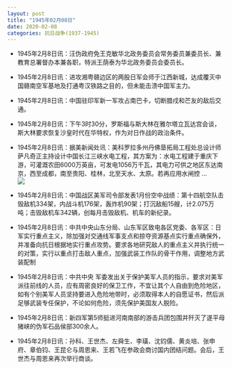 ```yaml
---
layout: post
title: "1945年02月08日"
date: 2020-02-08
categories: 抗日战争(1937-1945)
---
```


<meta name="referrer" content="no-referrer" />

- 1945年2月8日讯：汪伪政府免王克敏华北政务委员会常务委员兼委员长、兼教育总署督办本兼各职，特派王荫泰为华北政务委员会委员长。 

- 1945年2月8日讯：进攻湘粤赣边区的两股日军会师于江西新城，达成覆灭中国赣南空军基地及打通粤汉铁路之目的，但未能击溃中国军主力。 

- 1945年2月8日讯：中国驻印军新一军攻占南巴卡，切断腊戍和芒友的敌后交通。 

- 1945年2月8日讯：下午3时30分，罗斯福与斯大林在雅尔塔立瓦达宫会谈，斯大林要求恢复沙皇时代在华特权，作为对日作战的政治条件。 

- 1945年2月8日讯：据美新闻处讯：美科罗拉多州丹佛垦拓局工程处总设计师萨凡奇正主持设计中国长江三峡水电工程，其方案为：水电工程建于重庆下游，可灌溉农田6000万英亩，可发电1056万千瓦，其电力可供之地区东达南京，西至成都，南至贵阳、桂林，北至天水、太原。若再应用水闸控 ... <br/><img src="https://wx4.sinaimg.cn/large/aca367d8ly1gbowpp1iy4j20c8090t8r.jpg" />

- 1945年2月8日讯：中国战区美军司令部发表1月份空中战绩：第十四航空队击毁敌机334架，内战斗机176架，轰炸机90架；打沉敌船15艘，计2.075万吨；击毁敌机车342辆，创每月击毁敌机、机车的新纪录。 

- 1945年2月8日讯：中共中央山东分局、山东军区致电各区党委、各军区：日军实行重点主义，除加强对交通线军事支点和掠夺资源基点实行重点确保外，并准备向抗日根据地实行重点攻势。要求各地研究敌人的重点主义并执行统一的对策，实行以重点打击敌人重点，加强武装工作队的骨干作用，调整地方武装配制 

- 1945年2月8日讯：中共中央 军委发出关于保护美军人员的指示，要求对美军派往前线的人员，应有周密良好的保卫工作，不宜让其个人自由到危险地区，如有个别美军人员坚持要进入危险地带时，必须取得本人的自愿证书，然后派足够武装专任保护，不论如何危险，须先保护美国友人脱险。 

- 1945年2月8日讯：新四军第5师挺进河南南部的游击兵团包围并歼灭了遂平母猪峡的伪军石品侯部300余人。 

- 1945年2月8日讯：孙科、王世杰、左舜生、李璜、沈钧儒、黄炎培、张申府、章伯钧、王昆仑与周恩来、王若飞在参政会商讨国内团结问题。会后，王世杰与周恩来再次举行商谈。 

